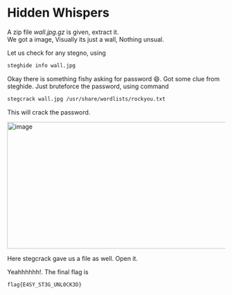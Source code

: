 # Hidden Whispers

A zip file *wall.jpg.gz* is given, extract it.\
We got a image, Visually its just a wall, Nothing unsual.

Let us check for any stegno, using 

```bash
steghide info wall.jpg
```

Okay there is something fishy asking for password 😄. Got some clue from steghide.
Just bruteforce the password, using command

```bash
stegcrack wall.jpg /usr/share/wordlists/rockyou.txt
```
This will crack the password.

<img width="798" height="292" alt="image" src="https://github.com/user-attachments/assets/3952fd6e-ccf7-4db6-bdc1-7a25653264b7" />

Here stegcrack gave us a file as well. Open it.

Yeahhhhhh!. The final flag is

```bash
flag{E4SY_ST3G_UNL0CK3D}
```
